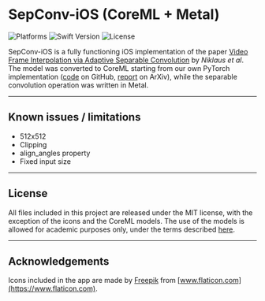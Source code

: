 # SepConv-iOS (CoreML + Metal)

![Platforms](https://img.shields.io/badge/platform-iOS-lightgrey.svg) ![Swift Version](https://img.shields.io/badge/swift-5.0-orange.svg) ![License](https://img.shields.io/badge/license-MIT-blue.svg)

SepConv-iOS is a fully functioning iOS implementation of the paper [Video Frame Interpolation via Adaptive Separable Convolution](https://arxiv.org/abs/1708.01692) by _Niklaus et al_. The model was converted to CoreML starting from our own PyTorch implementation ([code](https://github.com/martkartasev/sepconv) on GitHub, [report](https://arxiv.org/abs/1809.07759) on ArXiv), while the separable convolution operation was written in Metal.

-------
## Known issues / limitations

- 512x512
- Clipping
- align_angles property
- Fixed input size

-------
## License

All files included in this project are released under the MIT license, with the exception of the icons and the CoreML models. The use of the models is allowed for academic purposes only, under the terms described [here](https://github.com/sniklaus/pytorch-sepconv).

-------
## Acknowledgements

Icons included in the app are made by [Freepik](https://www.freepik.com) from [www.flaticon.com](https://www.flaticon.com).
